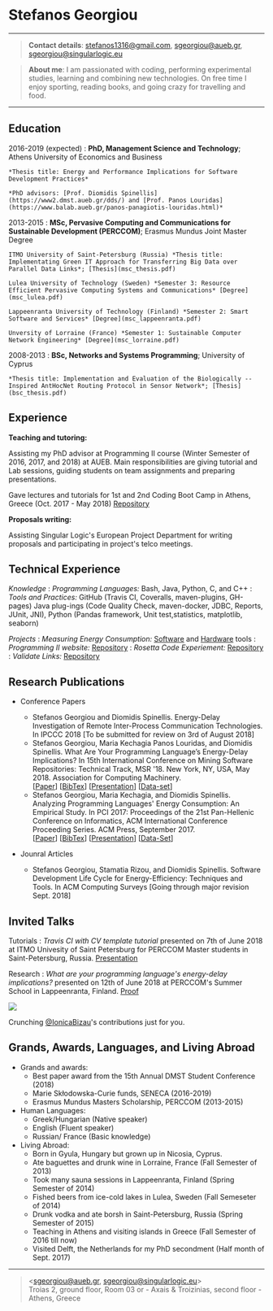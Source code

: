 Stefanos Georgiou
=================

----

>  **Contact details**: stefanos1316@gmail.com, sgeorgiou@aueb.gr, sgeorgiou@singularlogic.eu

>  **About me**: I am passionated with coding, performing experimental studies, learning and combining new technologies. On free time I enjoy sporting, reading books, and going crazy for travelling and food. 

----

Education
---------

2016-2019 (expected)
:   **PhD, Management Science and Technology**; Athens University of Economics and Business

    *Thesis title: Energy and Performance Implications for Software Development Practices*
 
    *PhD advisors: [Prof. Diomidis Spinellis](https://www2.dmst.aueb.gr/dds/) and [Prof. Panos Louridas](https://www.balab.aueb.gr/panos-panagiotis-louridas.html)*

2013-2015
:   **MSc, Pervasive Computing and Communications for Sustainable Development (PERCCOM)**; Erasmus Mundus Joint Master Degree 
      
	ITMO University of Saint-Petersburg (Russia) *Thesis title: Implementating Green IT Approach for Transferring Big Data over Parallel Data Links*; [Thesis](msc_thesis.pdf)
	
	Lulea University of Technology (Sweden) *Semester 3: Resource Efficient Pervasive Computing Systems and Communications* [Degree](msc_lulea.pdf)
	
	Lappeenranta University of Technology (Finland) *Semester 2: Smart Software and Services* [Degree](msc_lappeenranta.pdf)
	
	Unversity of Lorraine (France) *Semester 1: Sustainable Computer Network Engineering* [Degree](msc_lorraine.pdf)


2008-2013
:   **BSc, Networks and Systems Programming**; University of Cyprus 

    *Thesis title: Implementation and Evaluation of the Biologically -- Inspired AntHocNet Routing Protocol in Sensor Network*; [Thesis](bsc_thesis.pdf)


Experience
----------

**Teaching and tutoring:**

Assisting my PhD advisor at Programming II course (Winter Semester of 2016, 2017, and 2018) at AUEB. 
Main responsibilities are giving tutorial and Lab sessions, guiding students on team assignments and preparing presentations.

Gave  lectures and tutorials for 1st and 2nd Coding Boot Camp in Athens, Greece (Oct. 2017 - May 2018) [Repository](https://github.com/codeandwork/courses)
  
**Proposals writing:**

Assisting Singular Logic's European Project Department for writing proposals and participating in project's telco meetings.


Technical Experience
--------------------

*Knowledge*
:   *Programming Languages:* Bash, Java, Python, C, and C++
:   *Tools and Practices:* GitHub (Travis CI, Coveralls, maven-plugins, GH-pages) Java plug-ings (Code Quality Check, maven-docker, JDBC, Reports, JUnit, JNI), Python (Pandas framework, Unit test,statistics, matplotlib, seaborn)

*Projects*
:   *Measuring Energy Consumption:* [Software](https://github.com/stefanos1316/SEMTs_Comparisson) and [Hardware](https://stefanos1316.github.io/courses/tools/measuring_energy_consumption_direct_approach-p.html#/) tools
:   *Programming II website:* [Repository](https://github.com/stefanos1316/courses)
:   *Rosetta Code Experiement:* [Repository](https://github.com/stefanos1316/Rosetta_Code_Research_MSR)
:   *Validate Links:* [Repository](https://github.com/stefanos1316/validateLinks)

Research Publications
---------------------

* Conference Papers
     * Stefanos Georgiou and Diomidis Spinellis. Energy-Delay Investigation of Remote Inter-Process Communication Technologies. In IPCCC 2018 [To be submitted for review on 3rd of August 2018] 
     * Stefanos Georgiou, Maria Kechagia Panos Louridas, and Diomidis Spinellis. What Are Your Programming Language’s Energy-Delay Implications? In 15th International Conference on Mining Software Repositories: Technical Track, MSR '18. New York, NY, USA, May 2018. Association for Computing Machinery. <br /> 
[[Paper](GKLS18.pdf)] [[BibTex](GKLS18.bib)] [[Presentation](https://www.slideshare.net/GeorgiouStefanos/what-are-your-programming-languages-energydelay-implications-106251480)] [[Data-set](https://github.com/stefanos1316/Rosetta_Code_Data_Set)]
     * Stefanos Georgiou, Maria Kechagia, and Diomidis Spinellis. Analyzing Programming Languages' Energy Consumption: An Empirical Study. In PCI 2017: Proceedings of the 21st Pan-Hellenic Conference on Informatics, ACM International Conference Proceeding Series. ACM Press, September 2017. <br/>
[[Paper](GKS17.pdf)] [[BibTex](GKS19.bib)] [[Presentation](https://www.slideshare.net/GeorgiouStefanos/programming-languages-energy-consumption-an-empirical-study)] [[Data-Set](https://github.com/stefanos1316/Rosetta_Code_Data_Set)]

* Jounral Articles
     * Stefanos Georgiou, Stamatia Rizou, and Diomidis Spinellis. Software Development Life Cycle for Energy-Efficiency: Techniques and Tools. In ACM Computing Surveys [Going through major revision Sept. 2018]

Invited Talks
-------------
Tutorials
:   *Travis CI with CV template tutorial* presented on 7th of June 2018 at ITMO Univesity of Saint Petersburg for PERCCOM Master students in Saint-Petersburg, Russia. [Presentation](https://aueb-balab.github.io/courses/tools/travis_ci_cv_template-p.html#/)

Research
:   *What are your programming language's energy-delay implications?* presented on 12th of June 2018 at PERCCOM's Summer School in Lappeenranta, Finland. [Proof](perccom_summer_school_2018.pdf)  


<head>
   <meta charset="UTF-8">
   <title>GitHub Calendar</title>
   <link rel="stylesheet" href="github_activity_overview/css/style.css">
</head>
  <div class="calendar">
   <img src="https://assets-cdn.github.com/images/spinners/octocat-spinner-128.gif" class="spinner"/>
   <p class="spinner-text monospace">Crunching <a href="https://github.com/IonicaBizau">@IonicaBizau</a>'s contributions just for you.</p>
  </div>
 <script src="https://cdnjs.cloudflare.com/ajax/libs/es6-promise/3.0.2/es6-promise.min.js"></script>
 <script src="https://cdnjs.cloudflare.com/ajax/libs/fetch/0.10.1/fetch.min.js"></script>
 <script src="github_activity_overview/dist/github-calendar.min.js"></script>
 <script src="github_activity_overview/js/main.js"></script>
 <script src="https://cdnjs.cloudflare.com/ajax/libs/highlight.js/9.0.0/highlight.min.js"></script>
 <script>hljs.highlightBlock(document.querySelector("pre"))</script>


Grands, Awards, Languages, and Living Abroad
--------------------------------------------
* Grands and awards:
     * Best paper award from the 15th Annual DMST Student Conference (2018)
     * Marie Skłodowska-Curie funds, SENECA (2016-2019)
     * Erasmus Mundus Masters Scholarship, PERCCOM (2013-2015)
* Human Languages:
     * Greek/Hungarian (Native speaker)
     * English (Fluent speaker)
     * Russian/ France (Basic knowledge)
* Living Abroad:
    * Born in Gyula, Hungary but grown up in Nicosia, Cyprus.
    * Ate baguettes and drunk wine in Lorraine, France (Fall Semester of 2013) 
    * Took many sauna sessions in Lappeenranta, Finland (Spring Semester of 2014)
    * Fished beers from ice-cold lakes in Lulea, Sweden (Fall Semeseter of 2014)
    * Drunk vodka and ate borsh in Saint-Petersburg, Russia (Spring Semester of 2015)
    * Teaching in Athens and visiting islands in Greece (Fall Semester of 2016 till now) 
    * Visited Delft, the Netherlands for my PhD secondment (Half month of Sept. 2017)

----
> <sgeorgiou@aueb.gr, sgeorgiou@singularlogic.eu>\
> Troias 2, ground floor, Room 03 or - Axais & Troizinias, second floor - Athens, Greece
